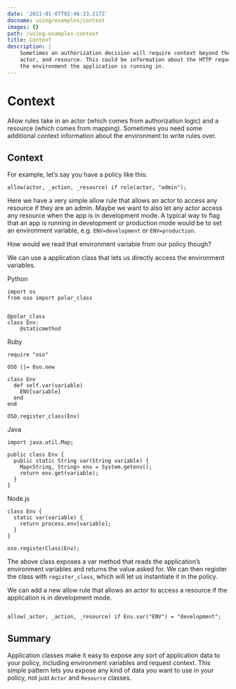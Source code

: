 ```yaml
---
date: '2021-01-07T02:46:33.217Z'
docname: using/examples/context
images: {}
path: /using-examples-context
title: Context
description: |
    Sometimes an authorization decision will require context beyond the action,
    actor, and resource. This could be information about the HTTP request, or
    the environment the application is running in.
---
```


# Context

Allow rules take in an actor (which comes from authorization
logic) and a resource (which comes from mapping).  Sometimes
you need some additional context information about the environment to write
rules over.

## Context

For example, let’s say you have a policy like this:

```
allow(actor, _action, _resource) if role(actor, "admin");

```

Here we have a very simple allow rule that allows an actor to access any
resource if they are an admin.  Maybe we want to also let any actor access any
resource when the app is in development mode.  A typical way to flag that an app
is running in development or production mode would be to set an environment
variable, e.g. `ENV=development` or `ENV=production`.

How would we read that environment variable from our policy though?

We can use a application class that lets us directly access the environment
variables.

Python

```
import os
from oso import polar_class


@polar_class
class Env:
    @staticmethod
```

Ruby

```
require "oso"

OSO ||= Oso.new

class Env
  def self.var(variable)
    ENV[variable]
  end
end

OSO.register_class(Env)
```

Java

```
import java.util.Map;

public class Env {
  public static String var(String variable) {
    Map<String, String> env = System.getenv();
    return env.get(variable);
  }
}
```

Node.js

```
class Env {
  static var(variable) {
    return process.env[variable];
  }
}

oso.registerClass(Env);
```

The above class exposes a var method that reads the application’s environment
variables and returns the value asked for.  We can then register the class with
`register_class`, which will let us instantiate it in the policy.

We can add a new allow rule that allows an actor to access a resource if the
application is in development mode.

```

allow(_actor, _action, _resource) if Env.var("ENV") = "development";
```

## Summary

Application classes make it easy to expose any sort of application data to your
policy, including environment variables and request context. This simple pattern
lets you expose any kind of data you want to use in your policy, not just
`Actor` and `Resource` classes.

